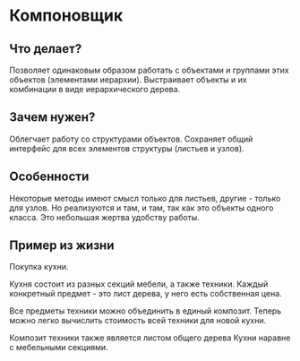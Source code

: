 # Компоновщик

## Что делает?

Позволяет одинаковым образом работать с объектами и группами этих объектов (элементами иерархии). Выстраивает объекты и их комбинации в виде иерархического дерева.

## Зачем нужен?

Облегчает работу со структурами объектов. 
Сохраняет общий интерфейс для всех элементов структуры (листьев и узлов).

## Особенности

Некоторые методы имеют смысл только для листьев, другие - только для узлов. Но реализуются и там, и там, так как это объекты одного класса. Это небольшая жертва удобству работы.

## Пример из жизни

Покупка кухни.

Кухня состоит из разных секций мебели, а также техники. Каждый конкретный предмет - это лист дерева, у него есть собственная цена.

Все предметы техники можно объединить в единый композит. Теперь можно легко вычислить стоимость всей техники для новой кухни.

Композит техники также является листом общего дерева Кухни наравне с мебельными секциями.